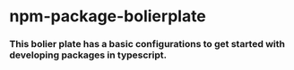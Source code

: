 # npm-package-bolierplate

### This bolier plate has a basic configurations to get started with developing packages in typescript.
